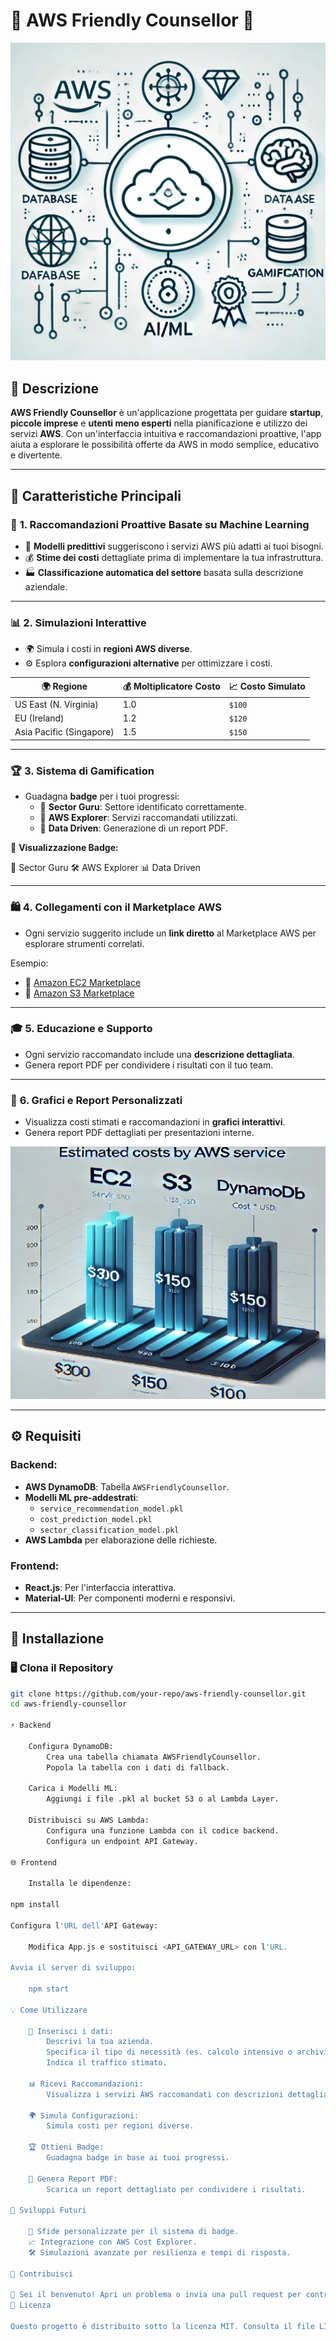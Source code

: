 # 🌟 **AWS Friendly Counsellor** 🌟

![AWS Friendly Counsellor](https://github.com/ricscar2570/portfolio/blob/main/AWSFriendlyCounsellor/Senza%20titolo.jpg)

## 📝 **Descrizione**
**AWS Friendly Counsellor** è un'applicazione progettata per guidare **startup**, **piccole imprese** e **utenti meno esperti** nella pianificazione e utilizzo dei servizi **AWS**. Con un'interfaccia intuitiva e raccomandazioni proattive, l'app aiuta a esplorare le possibilità offerte da AWS in modo semplice, educativo e divertente.

---

## 🚀 **Caratteristiche Principali**

### 🎯 **1. Raccomandazioni Proattive Basate su Machine Learning**
- 🔮 **Modelli predittivi** suggeriscono i servizi AWS più adatti ai tuoi bisogni.
- 💰 **Stime dei costi** dettagliate prima di implementare la tua infrastruttura.
- 🏭 **Classificazione automatica del settore** basata sulla descrizione aziendale.

---

### 📊 **2. Simulazioni Interattive**
- 🌍 Simula i costi in **regioni AWS diverse**.
- ⚙️ Esplora **configurazioni alternative** per ottimizzare i costi.

| 🌍 **Regione**            | 💰 **Moltiplicatore Costo** | 📈 **Costo Simulato** |
|---------------------------|----------------------------|------------------------|
| US East (N. Virginia)     | 1.0                        | `$100`                |
| EU (Ireland)              | 1.2                        | `$120`                |
| Asia Pacific (Singapore)  | 1.5                        | `$150`                |

---

### 🏆 **3. Sistema di Gamification**
- Guadagna **badge** per i tuoi progressi:
  - 🏅 **Sector Guru**: Settore identificato correttamente.
  - 🥇 **AWS Explorer**: Servizi raccomandati utilizzati.
  - 🥈 **Data Driven**: Generazione di un report PDF.

🎉 **Visualizzazione Badge:**

🎯 Sector Guru 🛠️ AWS Explorer 📊 Data Driven


---

### 🛍️ **4. Collegamenti con il Marketplace AWS**
- Ogni servizio suggerito include un **link diretto** al Marketplace AWS per esplorare strumenti correlati.

Esempio:
- 🔗 [Amazon EC2 Marketplace](https://aws.amazon.com/marketplace/pp/prodview-ec2)
- 🔗 [Amazon S3 Marketplace](https://aws.amazon.com/marketplace/pp/prodview-s3)

---

### 🎓 **5. Educazione e Supporto**
- Ogni servizio raccomandato include una **descrizione dettagliata**.
- Genera report PDF per condividere i risultati con il tuo team.

---

### 🌈 **6. Grafici e Report Personalizzati**
- Visualizza costi stimati e raccomandazioni in **grafici interattivi**.
- Genera report PDF dettagliati per presentazioni interne.

![Grafico di esempio](https://github.com/ricscar2570/portfolio/blob/main/AWSFriendlyCounsellor/Senza%20titolo2.jpg)

---

## ⚙️ **Requisiti**

### Backend:
- **AWS DynamoDB**: Tabella `AWSFriendlyCounsellor`.
- **Modelli ML pre-addestrati**:
  - `service_recommendation_model.pkl`
  - `cost_prediction_model.pkl`
  - `sector_classification_model.pkl`
- **AWS Lambda** per elaborazione delle richieste.

### Frontend:
- **React.js**: Per l'interfaccia interattiva.
- **Material-UI**: Per componenti moderni e responsivi.

---

## 🚧 **Installazione**

### 🖥️ **Clona il Repository**
```bash
git clone https://github.com/your-repo/aws-friendly-counsellor.git
cd aws-friendly-counsellor

⚡ Backend

    Configura DynamoDB:
        Crea una tabella chiamata AWSFriendlyCounsellor.
        Popola la tabella con i dati di fallback.

    Carica i Modelli ML:
        Aggiungi i file .pkl al bucket S3 o al Lambda Layer.

    Distribuisci su AWS Lambda:
        Configura una funzione Lambda con il codice backend.
        Configura un endpoint API Gateway.

🌐 Frontend

    Installa le dipendenze:

npm install

Configura l'URL dell'API Gateway:

    Modifica App.js e sostituisci <API_GATEWAY_URL> con l'URL.

Avvia il server di sviluppo:

    npm start

💡 Come Utilizzare

    📝 Inserisci i dati:
        Descrivi la tua azienda.
        Specifica il tipo di necessità (es. calcolo intensivo o archiviazione).
        Indica il traffico stimato.

    📊 Ricevi Raccomandazioni:
        Visualizza i servizi AWS raccomandati con descrizioni dettagliate.

    🌍 Simula Configurazioni:
        Simula costi per regioni diverse.

    🏆 Ottieni Badge:
        Guadagna badge in base ai tuoi progressi.

    📄 Genera Report PDF:
        Scarica un report dettagliato per condividere i risultati.

🔮 Sviluppi Futuri

    🌟 Sfide personalizzate per il sistema di badge.
    📈 Integrazione con AWS Cost Explorer.
    🛠️ Simulazioni avanzate per resilienza e tempi di risposta.

🤝 Contribuisci

🎉 Sei il benvenuto! Apri un problema o invia una pull request per contribuire.
📜 Licenza

Questo progetto è distribuito sotto la licenza MIT. Consulta il file LICENSE per ulteriori dettagli.
